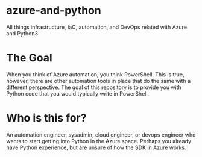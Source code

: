 # azure-and-python
All things infrastructure, IaC, automation, and DevOps related  with Azure and Python3

# The Goal
When you think of Azure automation, you think PowerShell. This is true, however, there are other automation tools in place that do the same with a different perspective. The goal of this repository is to provide you with Python code that you would typically write in PowerShell.

# Who is this for?
An automation engineer, sysadmin, cloud engineer, or devops engineer who wants to start getting into Python in the Azure space. Perhaps you already have Python experience, but are unsure of how the SDK in Azure works.